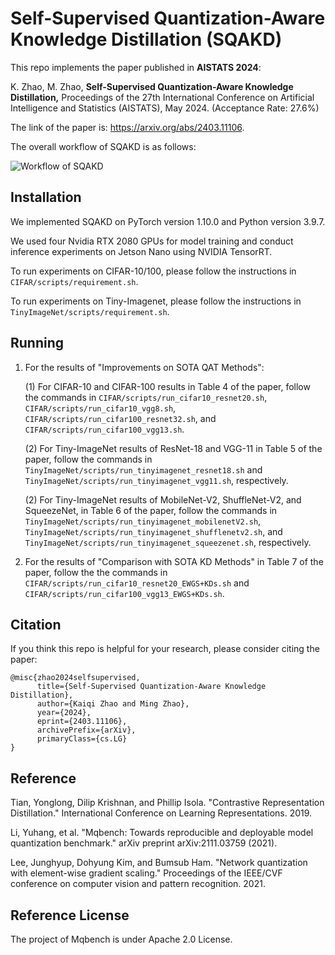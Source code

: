 # Self-Supervised Quantization-Aware Knowledge Distillation (SQAKD)

This repo implements the paper published in **AISTATS 2024**:

K. Zhao, M. Zhao, **Self-Supervised Quantization-Aware Knowledge Distillation,** Proceedings of the 27th International Conference on Artificial Intelligence and Statistics (AISTATS), May 2024. (Acceptance Rate: 27.6%)

The link of the paper is: https://arxiv.org/abs/2403.11106.

The overall workflow of SQAKD is as follows:

![Workflow of SQAKD](https://github.com/kaiqi123/SQAKD/Images/SQAKD_workflow.png)


## Installation
We implemented SQAKD on PyTorch version 1.10.0 and Python version 3.9.7.

We used four Nvidia RTX 2080 GPUs for model training and conduct inference experiments on Jetson Nano using NVIDIA TensorRT.

To run experiments on CIFAR-10/100, please follow the instructions in `CIFAR/scripts/requirement.sh`.

To run experiments on Tiny-Imagenet, please follow the instructions in `TinyImageNet/scripts/requirement.sh`.

## Running

1. For the results of "Improvements on SOTA QAT Methods":

    (1) For CIFAR-10 and CIFAR-100 results in Table 4 of the paper, follow the commands in `CIFAR/scripts/run_cifar10_resnet20.sh`, `CIFAR/scripts/run_cifar10_vgg8.sh`, `CIFAR/scripts/run_cifar100_resnet32.sh`, and `CIFAR/scripts/run_cifar100_vgg13.sh`.

    (2) For Tiny-ImageNet results of ResNet-18 and VGG-11 in Table 5 of the paper, follow the commands in `TinyImageNet/scripts/run_tinyimagenet_resnet18.sh` and `TinyImageNet/scripts/run_tinyimagenet_vgg11.sh`, respectively. 

    (2) For Tiny-ImageNet results of MobileNet-V2, ShuffleNet-V2, and SqueezeNet, in Table 6 of the paper, follow the commands in `TinyImageNet/scripts/run_tinyimagenet_mobilenetV2.sh`, `TinyImageNet/scripts/run_tinyimagenet_shufflenetv2.sh`, and `TinyImageNet/scripts/run_tinyimagenet_squeezenet.sh`, respectively. 

2. For the results of "Comparison with SOTA KD Methods" in Table 7 of the paper, follow the the commands in `CIFAR/scripts/run_cifar10_resnet20_EWGS+KDs.sh` and `CIFAR/scripts/run_cifar100_vgg13_EWGS+KDs.sh`. 


## Citation
If you think this repo is helpful for your research, please consider citing the paper:

```
@misc{zhao2024selfsupervised,
      title={Self-Supervised Quantization-Aware Knowledge Distillation}, 
      author={Kaiqi Zhao and Ming Zhao},
      year={2024},
      eprint={2403.11106},
      archivePrefix={arXiv},
      primaryClass={cs.LG}
}
```


## Reference

Tian, Yonglong, Dilip Krishnan, and Phillip Isola. "Contrastive Representation Distillation." International Conference on Learning Representations. 2019.

Li, Yuhang, et al. "Mqbench: Towards reproducible and deployable model quantization benchmark." arXiv preprint arXiv:2111.03759 (2021).

Lee, Junghyup, Dohyung Kim, and Bumsub Ham. "Network quantization with element-wise gradient scaling." Proceedings of the IEEE/CVF conference on computer vision and pattern recognition. 2021.

## Reference License

The project of Mqbench is under Apache 2.0 License.

